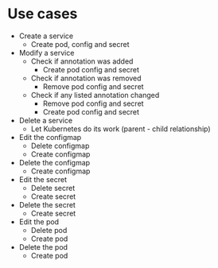 # Use cases

- Create a service
    - Create pod, config and secret
- Modify a service
    - Check if annotation was added
        - Create pod config and secret
    - Check if annotation was removed
        - Remove pod config and secret
    - Check if any listed annotation changed
        - Remove pod config and secret
        - Create pod config and secret
- Delete a service
    - Let Kubernetes do its work (parent - child relationship)
- Edit the configmap
    - Delete configmap
    - Create configmap
- Delete the configmap
    - Create configmap
- Edit the secret
    - Delete secret
    - Create secret
- Delete the secret
    - Create secret
- Edit the pod
    - Delete pod
    - Create pod
- Delete the pod
    - Create pod
